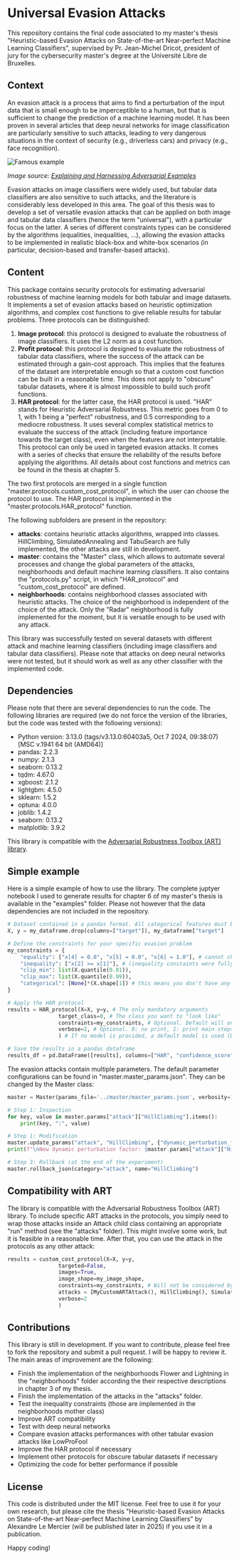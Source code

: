 # Universal Evasion Attacks

This repository contains the final code associated to my master's thesis "Heuristic-based Evasion Attacks on State-of-the-art Near-perfect Machine Learning Classifiers", supervised by Pr. Jean-Michel Dricot, president of jury for the cybersecurity master's degree at the Université Libre de Bruxelles.

## Context

An evasion attack is a process that aims to find a perturbation of the input data that is small enough to be imperceptible to a human, but that is sufficient to change the prediction of a machine learning model. It has been proven in several articles that deep neural networks for image classification are particularly sensitive to such attacks, leading to very dangerous situations in the context of security (e.g., driverless cars) and privacy (e.g., face recognition).

![Famous example](https://miro.medium.com/v2/resize:fit:828/format:webp/1*zlxO7NuxK6ZijZtXnRl46Q.png)

*Image source: [Explaining and Harnessing Adversarial Examples](https://arxiv.org/abs/1412.6572v3)*

Evasion attacks on image classifiers were widely used, but tabular data classifiers are also sensitive to such attacks, and the literature is considerably less developed in this area. The goal of this thesis was to develop a set of versatile evasion attacks that can be applied on both image and tabular data classifiers (hence the term "universal"), with a particular focus on the latter. A series of different constraints types can be considered by the algorithms (equalities, inequalities, ...), allowing the evasion attacks to be implemented in realistic black-box and white-box scenarios (in particular, decision-based and transfer-based attacks).

## Content

This package contains security protocols for estimating adversarial robustness of machine learning models for both tabular and image datasets. It implements a set of evasion attacks based on heuristic optimization algorithms, and complex cost functions to give reliable results for tabular problems. Three protocols can be distinguished:
1. **Image protocol**: this protocol is designed to evaluate the robustness of image classifiers. It uses the L2 norm as a cost function.
2. **Profit protocol**: this protocol is designed to evaluate the robustness of tabular data classifiers, where the success of the attack can be estimated through a gain-cost approach. This implies that the features of the dataset are interpretable enough so that a custom cost function can be built in a reasonable time. This does not apply to "obscure" tabular datasets, where it is almost impossible to build such profit functions.
3. **HAR protocol**: for the latter case, the HAR protocol is used. "HAR" stands for Heuristic Adversarial Robustness. This metric goes from 0 to 1, with 1 being a "perfect" robustness, and 0.5 corresponding to a mediocre robustness. It uses several complex statistical metrics to evaluate the success of the attack (including feature importance towards the target class), even when the features are not interpretable. This protocol can only be used in targeted evasion attacks. It comes with a series of checks that ensure the reliability of the results before applying the algorithms. All details about cost functions and metrics can be found in the thesis at chapter 5.


The two first protocols are merged in a single function "master.protocols.custom_cost_protocol", in which the user can choose the protocol to use. The HAR protocol is implemented in the "master.protocols.HAR_protocol" function.


The following subfolders are present in the repository:

- **attacks**: contains heuristic attacks algorithms, wrapped into classes. HillClimbing, SimulatedAnnealing and TabuSearch are fully implemented, the other attacks are still in development.
- **master**: contains the "Master" class, which allows to automate several processes and change the global parameters of the attacks, neighborhoods and default machine learning classifiers. It also contains the "protocols.py" script, in which "HAR_protocol" and "custom_cost_protocol" are defined.
- **neighborhoods**: contains neighborhood classes associated with heuristic attacks. The choice of the neighborhood is independent of the choice of the attack. Only the "Radar" neighborhood is fully implemented for the moment, but it is versatile enough to be used with any attack.

This library was successfully tested on several datasets with different attack and machine learning classifiers (including image classifiers and tabular data classifiers). Please note that attacks on deep neural networks were not tested, but it should work as well as any other classifier with the implemented code.

## Dependencies

Please note that there are several dependencies to run the code. The following libraries are required (we do not force the version of the libraries, but the code was tested with the following versions):


- Python version: 3.13.0 (tags/v3.13.0:60403a5, Oct  7 2024, 09:38:07) [MSC v.1941 64 bit (AMD64)]
- pandas: 2.2.3
- numpy: 2.1.3
- seaborn: 0.13.2
- tqdm: 4.67.0
- xgboost: 2.1.2
- lightgbm: 4.5.0
- sklearn: 1.5.2
- optuna: 4.0.0
- joblib: 1.4.2
- seaborn: 0.13.2
- matplotlib: 3.9.2

This library is compatible with the [Adversarial Robustness Toolbox (ART) library](https://github.com/Trusted-AI/adversarial-robustness-toolbox).

## Simple example

Here is a simple example of how to use the library. The complete juptyer notebook I used to generate results for chapter 6 of my master's thesis is available in the "examples" folder. Please not however that the data dependencies are not included in the repository.

```python
# Dataset contained in a pandas format. All categorical features must be numerically encoded.
X, y = my_dataframe.drop(columns=["target"]), my_dataframe["target"]

# Define the constraints for your specific evasion problem
my_constraints = {
    "equality": ["x[4] = 0.0", "x[5] = 0.0", "x[6] = 1.0"], # cannot change the values of these features
    "inequality": ["x[2] >= x[1]"], # (inequality constaints were fully implemented but not tested yet)
    "clip_min": list(X.quantile(0.01)), 
    "clip_max": list(X.quantile(0.99)),
    "categorical": [None]*(X.shape[1]) # this means you don't have any categorical features
}

# Apply the HAR protocol
results = HAR_protocol(X=X, y=y, # The only mandatory arguments
                target_class=0, # The class you want to "look like"
                constraints=my_constraints, # Optional. Default will only take 0.01 and 0.99 clipping constraints
                verbose=2, # Optional. 0: no print, 1: print main steps, 2: print everything
                ) # If no model is provided, a default model is used (LightGBM)

# Save the results in a pandas dataframe
results_df = pd.DataFrame([results], columns=["HAR", "confidence_score", "adversarial_accuracy", "avg_likelihood", "max_likelihood"])
```

The evasion attacks contain multiple parameters. The default parameter configurations can be found in "master.master_params.json". They can be changed by the Master class:

```python
master = Master(params_file='../master/master_params.json', verbosity=1) # execute once

# Step 1: Inspection
for key, value in master.params["attack"]["HillClimbing"].items():
    print(key, ":", value)

# Step 1: Modification
master.update_params("attack", "HillClimbing", {"dynamic_perturbation_factor": 1.05})
print(f"\nNew dynamic perturbation factor: {master.params["attack"]["HillClimbing"]["dynamic_perturbation_factor"]}")

# Step 3: Rollback (at the end of the experiment)
master.rollback_json(category="attack", name="HillClimbing")
```

## Compatibility with ART

The library is compatible with the Adversarial Robustness Toolbox (ART) library. To include specific ART attacks in the protocols, you simply need to wrap those attacks inside an Attack child class containing an appropriate "run" method (see the "attacks" folder). This might involve some work, but it is feasible in a reasonable time. After that, you can use the attack in the protocols as any other attack:

```python
results = custom_cost_protocol(X=X, y=y,
                targeted=False,
                images=True,
                image_shape=my_image_shape,
                constraints=my_constraints, # Will not be considered by your ART attack unless you modify it
                attacks = [MyCustomARTAttack(), HillClimbing(), SimulatedAnnealing()],
                verbose=2
                )
```                

## Contributions

This library is still in development. If you want to contribute, please feel free to fork the repository and submit a pull request. I will be happy to review it. The main areas of improvement are the following:
- Finish the implementation of the neighborhoods Flower and Lightning in the "neighborhoods" folder according the their respective descriptions in chapter 3 of my thesis.
- Finish the implementation of the attacks in the "attacks" folder.
- Test the inequality constraints (those are implemented in the neighborhoods mother class)
- Improve ART compatibility
- Test with deep neural networks
- Compare evasion attacks performances with other tabular evasion attacks like LowProFool
- Improve the HAR protocol if necessary
- Implement other protocols for obscure tabular datasets if necessary
- Optimizing the code for better performance if possible

## License

This code is distributed under the MIT license. Feel free to use it for your own research, but please cite the thesis "Heuristic-based Evasion Attacks on State-of-the-art Near-perfect Machine Learning Classifiers" by Alexandre Le Mercier (will be published later in 2025) if you use it in a publication.


Happy coding!
